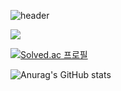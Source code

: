 ![header](https://capsule-render.vercel.app/api?type=slice&color=A100FF&height=200&section=header&text=Hello&fontAlign=100&fontAlignY=50&desc=I'M%20SeungSoo&descAlign=70&descAlignY=50)



   
   
   <img src="https://img.shields.io/badge/메일-EA4335?style=flat&logo=gmail&logoColor=white"/>

[![Solved.ac
프로필](http://mazassumnida.wtf/api/v2/generate_badge?boj={handle})](https://solved.ac/{handle})


![Anurag's GitHub stats](https://github-readme-stats.vercel.app/api?username=costudying&show_icons=true&theme=dark)
